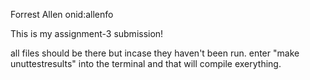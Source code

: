 Forrest Allen onid:allenfo

This is my assignment-3 submission!

all files should be there but incase they haven't been run. enter "make unuttestresults" into the terminal and that will compile exerything.
